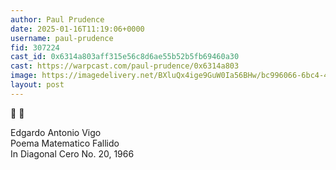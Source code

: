```yaml
---
author: Paul Prudence
date: 2025-01-16T11:19:06+0000
username: paul-prudence
fid: 307224
cast_id: 0x6314a803aff315e56c8d6ae55b52b5fb69460a30
cast: https://warpcast.com/paul-prudence/0x6314a803
image: https://imagedelivery.net/BXluQx4ige9GuW0Ia56BHw/bc996066-6bc4-45ea-5a25-c69fed1b6f00/original
layout: post
---
```

🏹 💛  
  
Edgardo Antonio Vigo  
Poema Matematico Fallido  
In Diagonal Cero No. 20, 1966  

<img src='https://imagedelivery.net/BXluQx4ige9GuW0Ia56BHw/bc996066-6bc4-45ea-5a25-c69fed1b6f00/original' alt='' referrerpolicy='no-referrer'/>